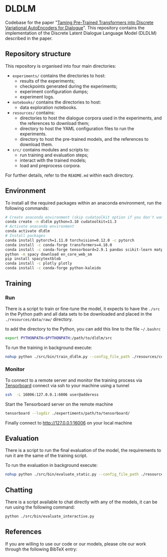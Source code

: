# DLDLM

Codebase for the paper "[Taming Pre-Trained Transformers into Discrete Variational AutoEncoders for Dialogue](https://www.overleaf.com/read/nnvywbkzvgjn)". 
This repository contains the implementation of the Discrete Latent Dialogue Language Model (DLDLM) described in the paper.

## Repository structure

This repository is organised into four main directories:

- `experiments/` contains the directories to host:  
    - results of the experiments;
    - checkpoints generated during the experiments;
    - experiment configuration dumps;
    - experiment logs.
- `notebooks/` contains the directories to host:  
    - data exploration notebooks.
- `resources/` contains:
    - directories to host the dialogue corpora used in the experiments, and the references to download them;
    - directory to host the YAML configuration files to run the experiments.
    - directory to host the pre-trained models, and the references to download them.
- `src/` contains modules and scripts to: 
    - run training and evaluation steps;
    - interact with the trained models;
    - load and preprocess corpora.

For further details, refer to the `README.md` within each directory.

## Environment

To install all the required packages within an anaconda environment, run the following commands:

```bash
# Create anaconda environment (skip cudatoolkit option if you don't want to use the GPU)
conda create -n dldlm python=3.10 cudatoolkit=11.3
# Activate anaconda environment
conda activate dldlm
# Install packages
conda install pytorch=1.11.0 torchvision=0.12.0 -c pytorch
conda install -c conda-forge transformers=4.18.0
conda install -c conda-forge tensorboard=2.9.1 pandas scikit-learn matplotlib seaborn spacy jupyterlab
python -m spacy download en_core_web_sm
pip install spacytextblob
conda install -c plotly plotly
conda install -c conda-forge python-kaleido
```

## Training

### Run

There is a script to train or fine-tune the model, it expects to have the `./src` in the Python path and all data sets to be downloaded and placed in the `./resources/data/raw/` directory. 

to add the directory to the Python, you can add this line to the file `~/.bashrc`

```bash
export PYTHONPATH=$PYTHONPATH:/path/to/dldlm/src
```

To run the training in background execute:

```bash
nohup python ./src/bin/train_dldlm.py --config_file_path ./resources/configs/path/to/config.yaml > experiment_"$(date '+%Y_%m_%d_%H_%M_%S')".out &
```

### Monitor

To connect to a remote server and monitor the training process via [Tensorboard](https://www.tensorflow.org/tensorboard) connect via ssh to your machine using a tunnel

```bash
ssh  -L 16006:127.0.0.1:6006 user@adderess
```

Start the Tensorboard server on the remote machine

```bash
tensorboard --logdir ./expertiments/path/to/tensorboard/
```

Finally connect to http://127.0.0.1:16006 on your local machine

## Evaluation

There is a script to run the final evaluation of the model, the requirements to run it are the same of the training script.

To run the evaluation in background execute:

```bash
nohup python ./src/bin/evaluate_static.py --config_file_path ./resources/configs/path/to/config.yaml > experiment_"$(date '+%Y_%m_%d_%H_%M_%S')".out &
```

## Chatting

There is a script available to chat directly with any of the models, it can be run using the following command:

```bash
python ./src/bin/evaluate_interactive.py
```

## References

If you are willing to use our code or our models, please cite our work through the following BibTeX entry:

```bibtex

```